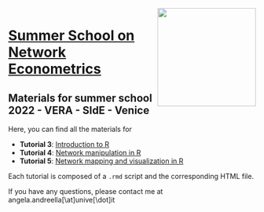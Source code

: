 <img src="https://github.com/angeella/Summer_School_2022_VERA/blob/main/Lab01/unive_0.jpg" align="right" alt="" width="200" />

# [Summer School on Network Econometrics](https://sites.google.com/view/robertocasarin/netschool2022) 

## Materials for summer school 2022 - VERA - SIdE - Venice

Here, you can find all the materials for 
-    **Tutorial 3**: [Introduction to R](https://github.com/angeella/Summer_School_2022_VERA/tree/main/Lab01)
-    **Tutorial 4**: [Network manipulation in R](https://github.com/angeella/Summer_School_2022_VERA/tree/main/Lab02)
-    **Tutorial 5**: [Network mapping and visualization in R](https://github.com/angeella/Summer_School_2022_VERA/tree/main/Lab03)

Each tutorial is composed of a `.rmd` script and the corresponding HTML file.

If you have any questions, please contact me at angela.andreella[\at]unive[\dot]it
